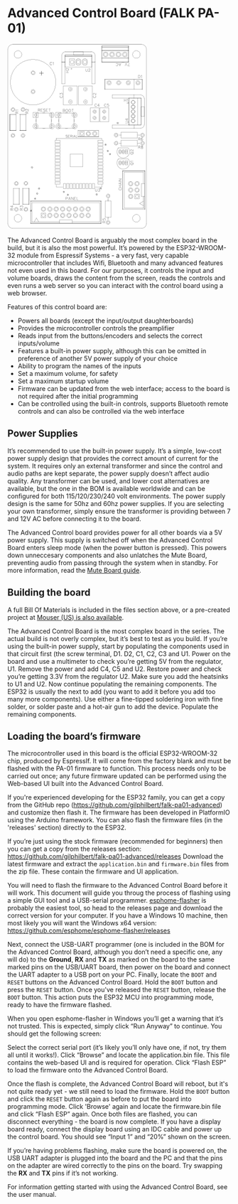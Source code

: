 # Advanced Control Board (FALK PA-01)

![Advanced Control Board outline](img/pcb-outline.png)

The Advanced Control Board is arguably the most complex board in the build, but it is also the most powerful. It’s powered by the ESP32-WROOM-32 module from Espressif Systems - a very fast, very capable microcontroller that includes Wifi, Bluetooth and many advanced features not even used in this board. For our purposes, it controls the input and volume boards, draws the content from the screen, reads the controls and even runs a web server so you can interact with the control board using a web browser.

Features of this control board are:
* Powers all boards (except the input/output daughterboards)
* Provides the microcontroller controls the preamplifier
* Reads input from the buttons/encoders and selects the correct inputs/volume
* Features a built-in power supply, although this can be omitted in preference of another 5V power supply of your choice
* Ability to program the names of the inputs
* Set a maximum volume, for safety
* Set a maximum startup volume
* Firmware can be updated from the web interface; access to the board is not required after the initial programming
* Can be controlled using the built-in controls, supports Bluetooth remote controls and can also be controlled via the web interface

## Power Supplies
It’s recommended to use the built-in power supply. It’s a simple, low-cost power supply design that provides the correct amount of current for the system. It requires only an external transformer and since the control and audio paths are kept separate, the power supply doesn’t affect audio quality. Any transformer can be used, and lower cost alternatives are available, but the one in the BOM is available worldwide and can be configured for both 115/120/230/240 volt environments. The power supply design is the same for 50hz and 60hz power supplies. If you are selecting your own transformer, simply ensure the transformer is providing between 7 and 12V AC before connecting it to the board.

The Advanced Control board provides power for all other boards via a 5V power supply. This supply is switched off when the Advanced Control Board enters sleep mode (when the power button is pressed). This powers down unneccesary components and also unlatches the Mute Board, preventing audio from passing through the system when in standby. For more information, read the [Mute Board guide](../../misc/mute/).

## Building the board
A full Bill Of Materials is included in the files section above, or a pre-created project at [Mouser (US) is also available](https://www.mouser.com/ProjectManager/ProjectDetail.aspx?AccessID=2cf1408eac).

The Advanced Control Board is the most complex board in the series. The actual build is not overly complex, but it’s best to test as you build. If you’re using the built-in power supply, start by populating the components used in that circuit first (the screw terminal, D1. D2, C1, C2, C3 and U1. Power on the board and use a multimeter to check you’re getting 5V from the regulator, U1. Remove the power and add C4, C5 and U2. Restore power and check you’re getting 3.3V from the regulator U2. Make sure you add the heatsinks to U1 and U2. Now continue populating the remaining components. The ESP32 is usually the next to add (you want to add it before you add too many more components). Use either a fine-tipped soldering iron with fine solder, or solder paste and a hot-air gun to add the device. Populate the remaining components.

## Loading the board’s firmware
The microcontroller used in this board is the official ESP32-WROOM-32 chip, produced by EspressIf. It will come from the factory blank and must be flashed with the PA-01 firmware to function. This process needs only to be carried out once; any future firmware updated can be performed using the Web-based UI built into the Advanced Control Board.

If you're experienced developing for the ESP32 family, you can get a copy from the GitHub repo (https://github.com/gilphilbert/falk-pa01-advanced) and customize then flash it. The firmware has been developed in PlatformIO using the Arduino framework. You can also flash the firmware files (in the 'releases' section) directly to the ESP32.

If you’re just using the stock firmware (recommended for beginners) then you can get a copy from the releases section:
https://github.com/gilphilbert/falk-pa01-advanced/releases
Download the latest firmware and extract the `application.bin` and `firmware.bin` files from the zip file. These contain the firmware and UI application.

You will need to flash the firmware to the Advanced Control Board before it will work. This document will guide you throug the process of flashing using a simple GUI tool and a USB-serial programmer. [esphome-flasher](https://github.com/esphome/esphome-flasher) is probably the easiest tool, so head to the releases page and download the correct version for your computer. If you have a Windows 10 machine, then most likely you will want the Windows x64 version:
https://github.com/esphome/esphome-flasher/releases

Next, connect the USB-UART programmer (one is included in the BOM for the Advanced Control Board, although you don’t need a specific one, any will do) to the __Ground__, __RX__ and __TX__ as marked on the board to the same marked pins on the USB/UART board, then power on the board and connect the UART adapter to a USB port on your PC. Finally, locate the `BOOT` and `RESET` buttons on the Advanced Control Board. Hold the `BOOT` button and press the `RESET` button. Once you've released the `RESET` button, release the `BOOT` button. This action puts the ESP32 MCU into programming mode, ready to have the firmware flashed.

When you open esphome-flasher in Windows you’ll get a warning that it’s not trusted. This is expected, simply click “Run Anyway” to continue. You should get the following screen:

Select the correct serial port (it’s likely you’ll only have one, if not, try them all until it works!). Click “Browse” and locate the application.bin file. This file contains the web-based UI and is required for operation. Click “Flash ESP” to load the firmware onto the Advanced Control Board.

Once the flash is complete, the Advanced Control Board will reboot, but it's not quite ready yet - we still need to load the firmware. Hold the `BOOT` button and click the `RESET` button again as before to put the board into programming mode.  Click 'Browse' again and locate the firmware.bin file and click “Flash ESP” again. Once both files are flashed, you can disconnect everything - the board is now complete. If you have a display board ready, connect the display board using an IDC cable and power up the control board. You should see “Input 1” and “20%” shown on the screen.

If you’re having problems flashing, make sure the board is powered on, the USB UART adapter is plugged into the board and the PC and that the pins on the adapter are wired correctly to the pins on the board. Try swapping the __RX__ and __TX__ pins if it’s not working.

For information getting started with using the Advanced Control Board, see the user manual.
